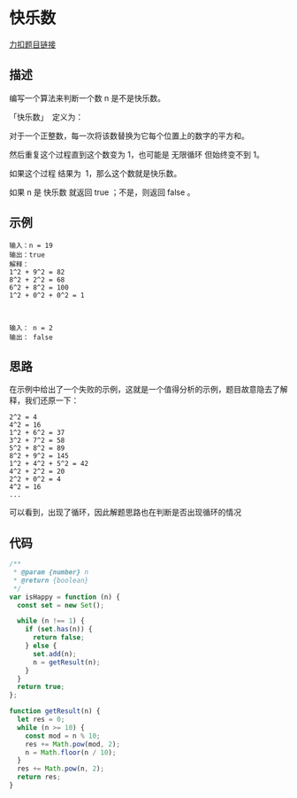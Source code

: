# 快乐数

[力扣题目链接](https://leetcode-cn.com/problems/happy-number/)

## 描述

编写一个算法来判断一个数 n 是不是快乐数。

「快乐数」  定义为：

对于一个正整数，每一次将该数替换为它每个位置上的数字的平方和。

然后重复这个过程直到这个数变为 1，也可能是 无限循环 但始终变不到 1。

如果这个过程 结果为  1，那么这个数就是快乐数。

如果 n 是 快乐数 就返回 true ；不是，则返回 false 。

## 示例

```
输入：n = 19
输出：true
解释：
1^2 + 9^2 = 82
8^2 + 2^2 = 68
6^2 + 8^2 = 100
1^2 + 0^2 + 0^2 = 1



输入： n = 2
输出： false
```

## 思路

在示例中给出了一个失败的示例，这就是一个值得分析的示例，题目故意隐去了解释，我们还原一下：

```
2^2 = 4
4^2 = 16
1^2 + 6^2 = 37
3^2 + 7^2 = 58
5^2 + 8^2 = 89
8^2 + 9^2 = 145
1^2 + 4^2 + 5^2 = 42
4^2 + 2^2 = 20
2^2 + 0^2 = 4
4^2 = 16
...
```

可以看到，出现了循环，因此解题思路也在判断是否出现循环的情况

## 代码

```javascript
/**
 * @param {number} n
 * @return {boolean}
 */
var isHappy = function (n) {
  const set = new Set();

  while (n !== 1) {
    if (set.has(n)) {
      return false;
    } else {
      set.add(n);
      n = getResult(n);
    }
  }
  return true;
};

function getResult(n) {
  let res = 0;
  while (n >= 10) {
    const mod = n % 10;
    res += Math.pow(mod, 2);
    n = Math.floor(n / 10);
  }
  res += Math.pow(n, 2);
  return res;
}
```
